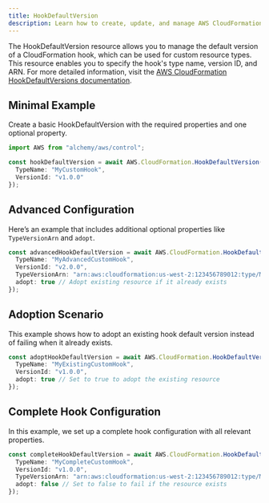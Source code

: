 ```yaml
---
title: HookDefaultVersion
description: Learn how to create, update, and manage AWS CloudFormation HookDefaultVersions using Alchemy Cloud Control.
---
```


The HookDefaultVersion resource allows you to manage the default version of a CloudFormation hook, which can be used for custom resource types. This resource enables you to specify the hook's type name, version ID, and ARN. For more detailed information, visit the [AWS CloudFormation HookDefaultVersions documentation](https://docs.aws.amazon.com/cloudformation/latest/userguide/).

## Minimal Example

Create a basic HookDefaultVersion with the required properties and one optional property.

```ts
import AWS from "alchemy/aws/control";

const hookDefaultVersion = await AWS.CloudFormation.HookDefaultVersion("MyHookDefaultVersion", {
  TypeName: "MyCustomHook",
  VersionId: "v1.0.0"
});
```

## Advanced Configuration

Here’s an example that includes additional optional properties like `TypeVersionArn` and `adopt`.

```ts
const advancedHookDefaultVersion = await AWS.CloudFormation.HookDefaultVersion("AdvancedHookDefaultVersion", {
  TypeName: "MyAdvancedCustomHook",
  VersionId: "v2.0.0",
  TypeVersionArn: "arn:aws:cloudformation:us-west-2:123456789012:type/MyAdvancedCustomHook/v2.0.0",
  adopt: true // Adopt existing resource if it already exists
});
```

## Adoption Scenario

This example shows how to adopt an existing hook default version instead of failing when it already exists.

```ts
const adoptHookDefaultVersion = await AWS.CloudFormation.HookDefaultVersion("AdoptExistingHook", {
  TypeName: "MyExistingCustomHook",
  VersionId: "v1.0.0",
  adopt: true // Set to true to adopt the existing resource
});
```

## Complete Hook Configuration

In this example, we set up a complete hook configuration with all relevant properties.

```ts
const completeHookDefaultVersion = await AWS.CloudFormation.HookDefaultVersion("CompleteHook", {
  TypeName: "MyCompleteCustomHook",
  VersionId: "v1.0.0",
  TypeVersionArn: "arn:aws:cloudformation:us-west-2:123456789012:type/MyCompleteCustomHook/v1.0.0",
  adopt: false // Set to false to fail if the resource exists
});
```